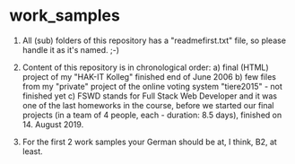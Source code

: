 # work_samples
1) All (sub) folders of this repository has a "readmefirst.txt" file, so please
    handle it as it's named. ;-)

2) Content of this repository is in chronological order:
  a) final (HTML) project of my "HAK-IT Kolleg" finished end of June 2006
  b) few files from my "private" project of the online voting system "tiere2015" -
      not finished yet
  c) FSWD stands for Full Stack Web Developer and it was one of the last homeworks
      in the course, before we started our final projects (in a team of 4 people, each -
      duration: 8.5 days), finished on 14. August 2019.

3) For the first 2 work samples your German should be at, I think, B2, at least.
